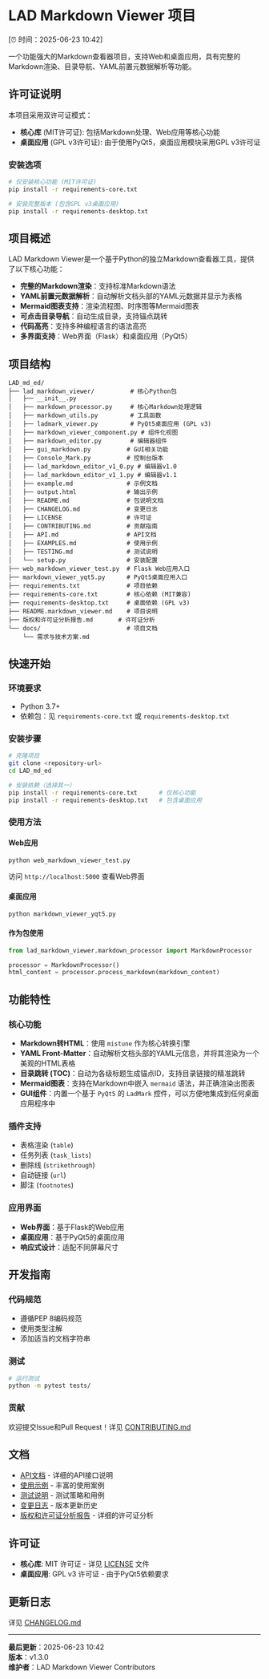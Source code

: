 # LAD Markdown Viewer 项目

[⏰ 时间：2025-06-23 10:42]

一个功能强大的Markdown查看器项目，支持Web和桌面应用，具有完整的Markdown渲染、目录导航、YAML前置元数据解析等功能。

## 许可证说明

本项目采用双许可证模式：

- **核心库** (MIT许可证): 包括Markdown处理、Web应用等核心功能
- **桌面应用** (GPL v3许可证): 由于使用PyQt5，桌面应用模块采用GPL v3许可证

### 安装选项

```bash
# 仅安装核心功能 (MIT许可证)
pip install -r requirements-core.txt

# 安装完整版本 (包含GPL v3桌面应用)
pip install -r requirements-desktop.txt
```

## 项目概述

LAD Markdown Viewer是一个基于Python的独立Markdown查看器工具，提供了以下核心功能：

- **完整的Markdown渲染**：支持标准Markdown语法
- **YAML前置元数据解析**：自动解析文档头部的YAML元数据并显示为表格
- **Mermaid图表支持**：渲染流程图、时序图等Mermaid图表
- **可点击目录导航**：自动生成目录，支持锚点跳转
- **代码高亮**：支持多种编程语言的语法高亮
- **多界面支持**：Web界面（Flask）和桌面应用（PyQt5）

## 项目结构

```
LAD_md_ed/
├── lad_markdown_viewer/          # 核心Python包
│   ├── __init__.py
│   ├── markdown_processor.py     # 核心Markdown处理逻辑
│   ├── markdown_utils.py         # 工具函数
│   ├── ladmark_viewer.py         # PyQt5桌面应用 (GPL v3)
│   ├── markdown_viewer_component.py # 组件化视图
│   ├── markdown_editor.py        # 编辑器组件
│   ├── gui_markdown.py          # GUI相关功能
│   ├── Console_Mark.py          # 控制台版本
│   ├── lad_markdown_editor_v1_0.py # 编辑器v1.0
│   ├── lad_markdown_editor_v1_1.py # 编辑器v1.1
│   ├── example.md               # 示例文档
│   ├── output.html              # 输出示例
│   ├── README.md                # 包说明文档
│   ├── CHANGELOG.md             # 变更日志
│   ├── LICENSE                  # 许可证
│   ├── CONTRIBUTING.md          # 贡献指南
│   ├── API.md                   # API文档
│   ├── EXAMPLES.md              # 使用示例
│   ├── TESTING.md               # 测试说明
│   └── setup.py                 # 安装配置
├── web_markdown_viewer_test.py  # Flask Web应用入口
├── markdown_viewer_yqt5.py      # PyQt5桌面应用入口
├── requirements.txt             # 项目依赖
├── requirements-core.txt        # 核心依赖 (MIT兼容)
├── requirements-desktop.txt     # 桌面依赖 (GPL v3)
├── README.markdown_viewer.md    # 项目说明
├── 版权和许可证分析报告.md       # 许可证分析
└── docs/                        # 项目文档
    └── 需求与技术方案.md
```

## 快速开始

### 环境要求

- Python 3.7+
- 依赖包：见 `requirements-core.txt` 或 `requirements-desktop.txt`

### 安装步骤

```bash
# 克隆项目
git clone <repository-url>
cd LAD_md_ed

# 安装依赖（选择其一）
pip install -r requirements-core.txt      # 仅核心功能
pip install -r requirements-desktop.txt   # 包含桌面应用
```

### 使用方法

#### Web应用
```bash
python web_markdown_viewer_test.py
```
访问 `http://localhost:5000` 查看Web界面

#### 桌面应用
```bash
python markdown_viewer_yqt5.py
```

#### 作为包使用
```python
from lad_markdown_viewer.markdown_processor import MarkdownProcessor

processor = MarkdownProcessor()
html_content = processor.process_markdown(markdown_content)
```

## 功能特性

### 核心功能
- **Markdown转HTML**：使用 `mistune` 作为核心转换引擎
- **YAML Front-Matter**：自动解析文档头部的YAML元信息，并将其渲染为一个美观的HTML表格
- **目录跳转 (TOC)**：自动为各级标题生成锚点ID，支持目录链接的精准跳转
- **Mermaid图表**：支持在Markdown中嵌入 `mermaid` 语法，并正确渲染出图表
- **GUI组件**：内置一个基于 `PyQt5` 的 `LadMark` 控件，可以方便地集成到任何桌面应用程序中

### 插件支持
- 表格渲染 (`table`)
- 任务列表 (`task_lists`)
- 删除线 (`strikethrough`)
- 自动链接 (`url`)
- 脚注 (`footnotes`)

### 应用界面
- **Web界面**：基于Flask的Web应用
- **桌面应用**：基于PyQt5的桌面应用
- **响应式设计**：适配不同屏幕尺寸

## 开发指南

### 代码规范
- 遵循PEP 8编码规范
- 使用类型注解
- 添加适当的文档字符串

### 测试
```bash
# 运行测试
python -m pytest tests/
```

### 贡献
欢迎提交Issue和Pull Request！详见 [CONTRIBUTING.md](lad_markdown_viewer/CONTRIBUTING.md)

## 文档

- [API文档](lad_markdown_viewer/API.md) - 详细的API接口说明
- [使用示例](lad_markdown_viewer/EXAMPLES.md) - 丰富的使用案例
- [测试说明](lad_markdown_viewer/TESTING.md) - 测试策略和用例
- [变更日志](lad_markdown_viewer/CHANGELOG.md) - 版本更新历史
- [版权和许可证分析报告](版权和许可证分析报告.md) - 详细的许可证分析

## 许可证

- **核心库**: MIT 许可证 - 详见 [LICENSE](lad_markdown_viewer/LICENSE) 文件
- **桌面应用**: GPL v3 许可证 - 由于PyQt5依赖要求

## 更新日志

详见 [CHANGELOG.md](lad_markdown_viewer/CHANGELOG.md)

---

**最后更新**：2025-06-23 10:42  
**版本**：v1.3.0  
**维护者**：LAD Markdown Viewer Contributors